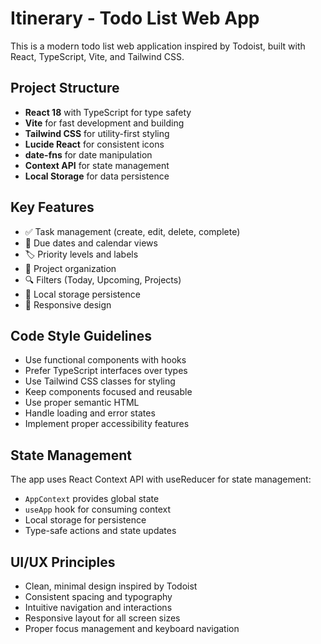 <!-- Use this file to provide workspace-specific custom instructions to Copilot. For more details, visit https://code.visualstudio.com/docs/copilot/copilot-customization#_use-a-githubcopilotinstructionsmd-file -->

# Itinerary - Todo List Web App

This is a modern todo list web application inspired by Todoist, built with React, TypeScript, Vite, and Tailwind CSS.

## Project Structure

- **React 18** with TypeScript for type safety
- **Vite** for fast development and building
- **Tailwind CSS** for utility-first styling
- **Lucide React** for consistent icons
- **date-fns** for date manipulation
- **Context API** for state management
- **Local Storage** for data persistence

## Key Features

- ✅ Task management (create, edit, delete, complete)
- 📅 Due dates and calendar views
- 🏷️ Priority levels and labels
- 📁 Project organization
- 🔍 Filters (Today, Upcoming, Projects)
- 💾 Local storage persistence
- 📱 Responsive design

## Code Style Guidelines

- Use functional components with hooks
- Prefer TypeScript interfaces over types
- Use Tailwind CSS classes for styling
- Keep components focused and reusable
- Use proper semantic HTML
- Handle loading and error states
- Implement proper accessibility features

## State Management

The app uses React Context API with useReducer for state management:
- `AppContext` provides global state
- `useApp` hook for consuming context
- Local storage for persistence
- Type-safe actions and state updates

## UI/UX Principles

- Clean, minimal design inspired by Todoist
- Consistent spacing and typography
- Intuitive navigation and interactions
- Responsive layout for all screen sizes
- Proper focus management and keyboard navigation
